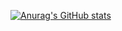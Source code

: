 [![Anurag's GitHub stats](https://github-readme-stats.vercel.app/api?username=acidseth)](https://github.com/anuraghazra/github-readme-stats)
